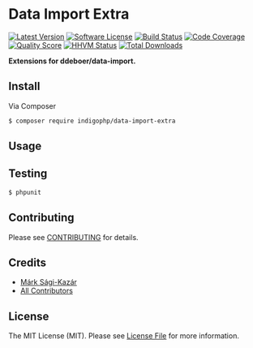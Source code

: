 # Data Import Extra

[![Latest Version](https://img.shields.io/github/release/indigophp/data-import-extra.svg?style=flat-square)](https://github.com/indigophp/data-import-extra/releases)
[![Software License](https://img.shields.io/badge/license-MIT-brightgreen.svg?style=flat-square)](LICENSE)
[![Build Status](https://img.shields.io/travis/indigophp/data-import-extra.svg?style=flat-square)](https://travis-ci.org/indigophp/data-import-extra)
[![Code Coverage](https://img.shields.io/scrutinizer/coverage/g/indigophp/data-import-extra.svg?style=flat-square)](https://scrutinizer-ci.com/g/indigophp/data-import-extra)
[![Quality Score](https://img.shields.io/scrutinizer/g/indigophp/data-import-extra.svg?style=flat-square)](https://scrutinizer-ci.com/g/indigophp/data-import-extra)
[![HHVM Status](https://img.shields.io/hhvm/indigophp/data-import-extra.svg?style=flat-square)](http://hhvm.h4cc.de/package/indigophp/data-import-extra)
[![Total Downloads](https://img.shields.io/packagist/dt/indigophp/data-import-extra.svg?style=flat-square)](https://packagist.org/packages/indigophp/data-import-extra)

**Extensions for ddeboer/data-import.**


## Install

Via Composer

``` bash
$ composer require indigophp/data-import-extra
```


## Usage


## Testing

``` bash
$ phpunit
```


## Contributing

Please see [CONTRIBUTING](CONTRIBUTING.md) for details.


## Credits

- [Márk Sági-Kazár](https://github.com/sagikazarmark)
- [All Contributors](https://github.com/indigophp/data-import-extra/contributors)


## License

The MIT License (MIT). Please see [License File](LICENSE) for more information.
